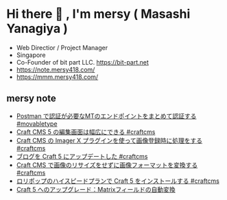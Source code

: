 # Hi there 👋 , I'm mersy ( Masashi Yanagiya )

- Web Directior / Project Manager
- Singapore
- Co-Founder of bit part LLC. https://bit-part.net
- https://note.mersy418.com/
- https://mmm.mersy418.com/

## mersy note
<!-- BLOG-POST-LIST:START -->
- [Postman で認証が必要なMTのエンドポイントをまとめて認証する #movabletype](https://note.mersy418.com/article/postman-mt-dataapi-authentication?utm_source=feed)
- [Craft CMS 5 の編集画面は幅広にできる #craftcms](https://note.mersy418.com/article/craft5-editing-entry?utm_source=feed)
- [Craft CMS の Imager X プラグインを使って画像登録時に処理をする #craftcms](https://note.mersy418.com/article/craftcms-imagerx-automatic-generation?utm_source=feed)
- [ブログを Craft 5 にアップデートした #craftcms](https://note.mersy418.com/article/update-craft5?utm_source=feed)
- [Craft CMS で画像のリサイズをせずに画像フォーマットを変換する #craftcms](https://note.mersy418.com/article/craft-cms-transform-format?utm_source=feed)
- [ロリポップのハイスピードプランで Craft 5 をインストールする #craftcms](https://note.mersy418.com/article/lolipop-highspeed-craft5?utm_source=feed)
- [Craft 5 へのアップグレード：Matrixフィールドの自動変換](https://note.mersy418.com/article/craft5-upgrade-matrixfield?utm_source=feed)
<!-- BLOG-POST-LIST:END -->

